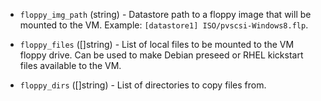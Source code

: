 <!-- Code generated from the comments of the FloppyConfig struct in builder/vsphere/iso/step_add_floppy.go; DO NOT EDIT MANUALLY -->

-   `floppy_img_path` (string) - Datastore path to a floppy image that will be mounted to the VM.
    Example: `[datastore1] ISO/pvscsi-Windows8.flp`.
    
-   `floppy_files` ([]string) - List of local files to be mounted to the VM floppy drive. Can be used to
    make Debian preseed or RHEL kickstart files available to the VM.
    
-   `floppy_dirs` ([]string) - List of directories to copy files from.
    